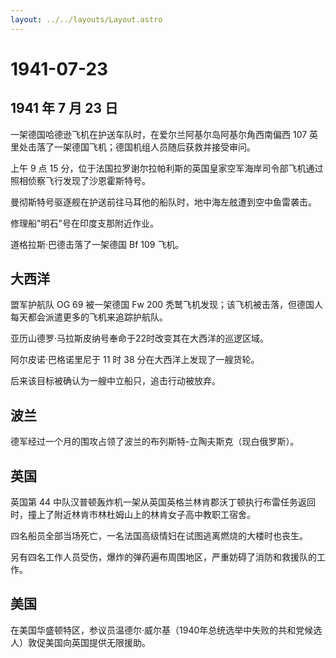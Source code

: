 ```yaml
---
layout: ../../layouts/Layout.astro
---
```


# 1941-07-23

## 1941 年 7 月 23 日

一架德国哈德逊飞机在护送车队时，在爱尔兰阿基尔岛阿基尔角西南偏西 107
英里处击落了一架德国飞机；德国机组人员随后获救并接受审问。

上午 9 点 15
分，位于法国拉罗谢尔拉帕利斯的英国皇家空军海岸司令部飞机通过照相侦察飞行发现了沙恩霍斯特号。

曼彻斯特号驱逐舰在护送前往马耳他的船队时，地中海左舷遭到空中鱼雷袭击。

修理船"明石"号在印度支那附近作业。

道格拉斯·巴德击落了一架德国 Bf 109 飞机。

## 大西洋

盟军护航队 OG 69 被一架德国 Fw 200
秃鹫飞机发现；该飞机被击落，但德国人每天都会派遣更多的飞机来追踪护航队。

亚历山德罗·马拉斯皮纳号奉命于22时改变其在大西洋的巡逻区域。

阿尔皮诺·巴格诺里尼于 11 时 38 分在大西洋上发现了一艘货轮。

后来该目标被确认为一艘中立船只，追击行动被放弃。

## 波兰

德军经过一个月的围攻占领了波兰的布列斯特-立陶夫斯克（现白俄罗斯）。

## 英国

英国第 44
中队汉普顿轰炸机一架从英国英格兰林肯郡沃丁顿执行布雷任务返回时，撞上了附近林肯市林杜姆山上的林肯女子高中教职工宿舍。

四名船员全部当场死亡，一名法国高级情妇在试图逃离燃烧的大楼时也丧生。

另有四名工作人员受伤，爆炸的弹药遍布周围地区，严重妨碍了消防和救援队的工作。

## 美国

在美国华盛顿特区，参议员温德尔·威尔基（1940年总统选举中失败的共和党候选人）敦促美国向英国提供无限援助。